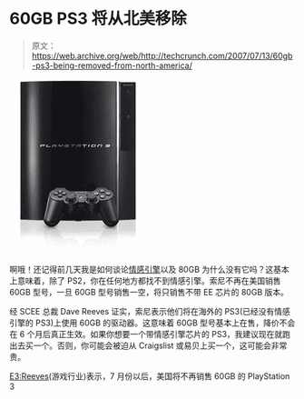 # 60GB PS3 将从北美移除

> 原文：<https://web.archive.org/web/http://techcrunch.com/2007/07/13/60gb-ps3-being-removed-from-north-america/>

![](img/7d2c041e5f58a6b5dce7b3386e288cdd.png)

啊哦！还记得前几天我是如何谈论[情感引擎](https://web.archive.org/web/20131215011704/http://crunchgear.com/2007/07/10/80gb-playstation-3-wont-have-emotion-engine/)以及 80GB 为什么没有它吗？这基本上意味着，除了 PS2，你在任何地方都找不到情感引擎。索尼不再在美国销售 60GB 型号，一旦 60GB 型号销售一空，将只销售不带 EE 芯片的 80GB 版本。

经 SCEE 总裁 Dave Reeves 证实，索尼表示他们将在海外的 PS3(已经没有情感引擎的 PS3)上使用 60GB 的驱动器。这意味着 60GB 型号基本上在售，降价不会在 6 个月后真正生效。如果你想要一个带情感引擎芯片的 PS3，我建议现在就跑出去买一个。否则，你可能会被迫从 Craigslist 或易贝上买一个，这可能会非常贵。

[E3:Reeves](https://web.archive.org/web/20131215011704/http://crunchgear.com/2007/07/10/80gb-playstation-3-wont-have-emotion-engine/)(游戏行业)表示，7 月份以后，美国将不再销售 60GB 的 PlayStation 3
